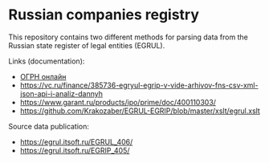 # Russian companies registry

This repository contains two different methods for parsing data from the
Russian state register of legal entities (EGRUL). 

Links (documentation):

* [ОГРН онлайн](https://xn--c1aubj.xn--80asehdb/)
* https://vc.ru/finance/385736-egryul-egrip-v-vide-arhivov-fns-csv-xml-json-api-i-analiz-dannyh
* https://www.garant.ru/products/ipo/prime/doc/400110303/
* https://github.com/Krakozaber/EGRUL-EGRIP/blob/master/xslt/egrul.xslt

Source data publication:

* https://egrul.itsoft.ru/EGRUL_406/
* https://egrul.itsoft.ru/EGRIP_405/
